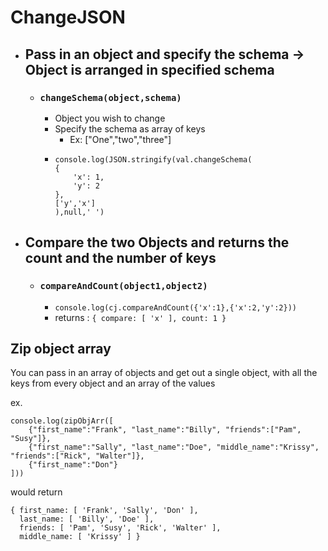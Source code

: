 # ChangeJSON

* ## Pass in an object and specify the schema -> Object is arranged in specified schema
  * ### `changeSchema(object,schema)`
    * Object you wish to change
    * Specify the schema as array of keys
      * Ex: ["One","two","three"]
    * ```
      console.log(JSON.stringify(val.changeSchema(
      {
          'x': 1,
          'y': 2
      },
      ['y','x']
      ),null,' ')
      ```

* ## Compare the two Objects and returns the count and the number of keys
   * ### `compareAndCount(object1,object2)`
      * ```console.log(cj.compareAndCount({'x':1},{'x':2,'y':2}))```
      * returns : `{ compare: [ 'x' ], count: 1 }`


## Zip object array

You can pass in an array of objects and get out a single object, with all the keys from every object and an array of the values

ex.
```
console.log(zipObjArr([
    {"first_name":"Frank", "last_name":"Billy", "friends":["Pam", "Susy"]},
    {"first_name":"Sally", "last_name":"Doe", "middle_name":"Krissy", "friends":["Rick", "Walter"]},
    {"first_name":"Don"}
]))
```
would return 

```
{ first_name: [ 'Frank', 'Sally', 'Don' ],
  last_name: [ 'Billy', 'Doe' ],
  friends: [ 'Pam', 'Susy', 'Rick', 'Walter' ],
  middle_name: [ 'Krissy' ] }
```

